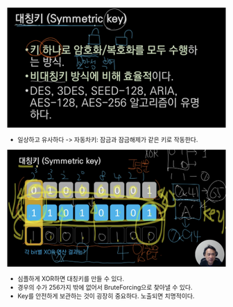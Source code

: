 ![image-20230422153523167](images/image-20230422153523167.png)

- 일상하고 유사하다 -> 자동차키: 잠금과 잠금해제가 같은 키로 작동한다.



![image-20230422153757194](images/image-20230422153757194.png)

- 심플하게 XOR하면 대칭키를 만들 수 있다.
- 경우의 수가 256가지 밖에 없어서 BruteForcing으로 찾아낼 수 있다.
- Key를 안전하게 보관하는 것이 굉장히 중요하다. 노출되면 치명적이다.